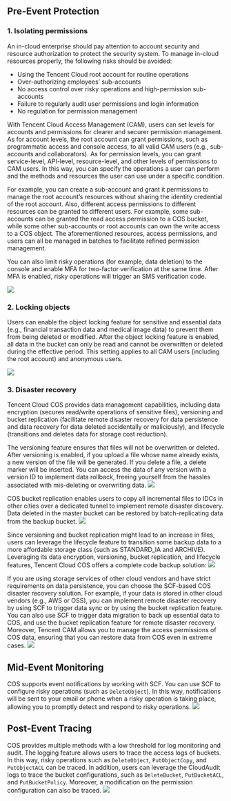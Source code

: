 ## Pre-Event Protection

### 1. Isolating permissions

An in-cloud enterprise should pay attention to account security and resource authorization to protect the security system. To manage in-cloud resources properly, the following risks should be avoided:

- Using the Tencent Cloud root account for routine operations
- Over-authorizing employees’ sub-accounts
- No access control over risky operations and high-permission sub-accounts
- Failure to regularly audit user permissions and login information
- No regulation for permission management

With Tencent Cloud Access Management (CAM), users can set levels for accounts and permissions for clearer and securer permission management. As for account levels, the root account can grant permissions, such as programmatic access and console access, to all valid CAM users (e.g., sub-accounts and collaborators). As for permission levels, you can grant service-level, API-level, resource-level, and other levels of permissions to CAM users. In this way, you can specify the operations a user can perform and the methods and resources the user can use under a specific condition.

For example, you can create a sub-account and grant it permissions to manage the root account’s resources without sharing the identity credential of the root account. Also, different access permissions to different resources can be granted to different users. For example, some sub-accounts can be granted the read access permission to a COS bucket, while some other sub-accounts or root accounts can own the write access to a COS object. The aforementioned resources, access permissions, and users can all be managed in batches to facilitate refined permission management.

You can also limit risky operations (for example, data deletion) to the console and enable MFA for two-factor verification at the same time. After MFA is enabled, risky operations will trigger an SMS verification code.

![](https://main.qcloudimg.com/raw/6e37d7347ae77eb1d34b1509810b1e84.png)

### 2. Locking objects

Users can enable the object locking feature for sensitive and essential data (e.g., financial transaction data and medical image data) to prevent them from being deleted or modified. After the object locking feature is enabled, all data in the bucket can only be read and cannot be overwritten or deleted during the effective period. This setting applies to all CAM users (including the root account) and anonymous users.

![](https://main.qcloudimg.com/raw/5632f892600f1e330896a237638e90fe.png)

### 3. Disaster recovery

Tencent Cloud COS provides data management capabilities, including data encryption (secures read/write operations of sensitive files), versioning and bucket replication (facilitate remote disaster recovery for data persistence and data recovery for data deleted accidentally or maliciously), and lifecycle (transitions and deletes data for storage cost reduction).

The versioning feature ensures that files will not be overwritten or deleted. After versioning is enabled, if you upload a file whose name already exists, a new version of the file will be generated. If you delete a file, a delete marker will be inserted. You can access the data of any version with a version ID to implement data rollback, freeing yourself from the hassles associated with mis-deleting or overwriting data.
![](https://main.qcloudimg.com/raw/b525afd6a5b804471f191d4b90b269a5.png)

COS bucket replication enables users to copy all incremental files to IDCs in other cities over a dedicated tunnel to implement remote disaster discovery. Data deleted in the master bucket can be restored by batch-replicating data from the backup bucket.
![](https://main.qcloudimg.com/raw/73df76364894b76914cfe4450ba8fbf6.png)

Since versioning and bucket replication might lead to an increase in files, users can leverage the lifecycle feature to transition some backup data to a more affordable storage class (such as STANDARD_IA and ARCHIVE). Leveraging its data encryption, versioning, bucket replication, and lifecycle features, Tencent Cloud COS offers a complete code backup solution:
![](https://main.qcloudimg.com/raw/f02a8d6778228ee4ef0d6238b62c1c98.png)

If you are using storage services of other cloud vendors and have strict requirements on data persistence, you can choose the SCF-based COS disaster recovery solution. For example, if your data is stored in other cloud vendors (e.g., AWS or OSS), you can implement remote disaster recovery by using SCF to trigger data sync or by using the bucket replication feature. You can also use SCF to trigger data migration to back up essential data to COS, and use the bucket replication feature for remote disaster recovery. Moreover, Tencent CAM allows you to manage the access permissions of COS data, ensuring that you can restore data from COS even in extreme cases.
![](https://main.qcloudimg.com/raw/b6c4a8a19641254bdefa46737385643e.png)

## Mid-Event Monitoring

COS supports event notifications by working with SCF. You can use SCF to configure risky operations (such as `DeleteObject`). In this way, notifications will be sent to your email or phone when a risky operation is taking place, allowing you to promptly detect and respond to risky operations.
![](https://main.qcloudimg.com/raw/7148291126d5b96bc887840b4b045586.png)

## Post-Event Tracing

COS provides multiple methods with a low threshold for log monitoring and audit. The logging feature allows users to trace the access logs of buckets. In this way, risky operations such as `DeleteObject`, `PutObjectCopy`, and `PutObjectACL` can be traced. In addition, users can leverage the CloudAudit logs to trace the bucket configurations, such as `DeleteBucket`, `PutBucketACL`, and `PutBucketPolicy`. Moreover, a modification on the permission configuration can also be traced.
![](https://main.qcloudimg.com/raw/a328c9a3c9df1b1c48214352fbe2f980.png)
